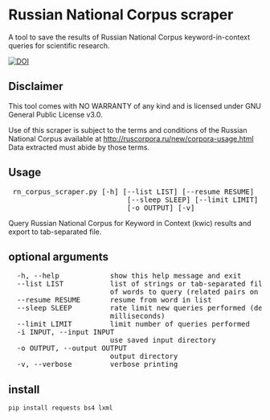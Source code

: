 # Russian National Corpus scraper
A tool to save the results of Russian National Corpus keyword-in-context queries for scientific research.

[![DOI](https://zenodo.org/badge/222530191.svg)](https://zenodo.org/badge/latestdoi/222530191)


## Disclaimer
This tool comes with NO WARRANTY of any kind and is licensed under GNU General Public License v3.0.

Use of this scraper is subject to the terms and conditions of the Russian National Corpus available at http://ruscorpora.ru/new/corpora-usage.html
Data extracted must abide by those terms.


## Usage
<pre>
 rn_corpus_scraper.py [-h] [--list LIST] [--resume RESUME]
                            [--sleep SLEEP] [--limit LIMIT] [-i INPUT]
                            [-o OUTPUT] [-v]
</pre>

Query Russian National Corpus for Keyword in Context (kwic) results and export
to tab-separated file.

## optional arguments
<pre>
  -h, --help            show this help message and exit
  --list LIST           list of strings or tab-separated file containing list
                        of words to query (related pairs on same line).
  --resume RESUME       resume from word in list
  --sleep SLEEP         rate limit new queries performed (delay in
                        milliseconds)
  --limit LIMIT         limit number of queries performed
  -i INPUT, --input INPUT
                        use saved input directory
  -o OUTPUT, --output OUTPUT
                        output directory
  -v, --verbose         verbose printing
</pre>

## install
```
pip install requests bs4 lxml
```
